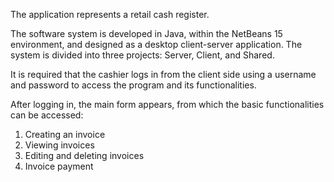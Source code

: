 The application represents a retail cash register.

The software system is developed in Java, within the NetBeans 15 environment, and designed as a desktop client-server application. The system is divided into three projects: Server, Client, and Shared.

It is required that the cashier logs in from the client side using a username and password to access the program and its functionalities.

After logging in, the main form appears, from which the basic functionalities can be accessed:

1. Creating an invoice
2. Viewing invoices
3. Editing and deleting invoices
4. Invoice payment
